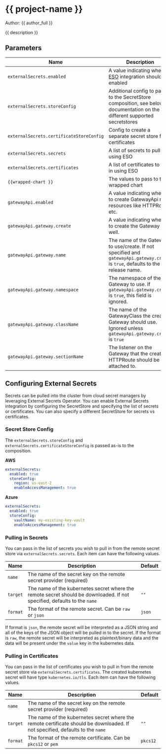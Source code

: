 # {{ project-name }}

Author: {{ author_full }}

{{ description }}

## Parameters

| Name | Description | Default |
| --- | --- | --- |
| `externalSecrets.enabled` | A value indicating whether [ESO](https://external-secrets.io/latest/) integration should be enabled | `false` |
| `externalSecrets.storeConfig` | Additional config to pass in to the SecretStore composition, see below for documentation on the different supported secretstores | `{}` |
| `externalSecrets.certificateStoreConfig` | Config to create a separate secret store for certificates | `{}` |
| `externalSecrets.secrets` | A list of secrets to pull in using ESO | `[]` |
| `externalSecrets.certificates` | A list of certificates to pull in using ESO | `[]` |
| `{{wrapped-chart }}` | The values to pass to the wrapped chart | |
| `gatewayApi.enabled` | A value indicating whether to create GatewayApi route resources like HTTPRoute, etc. | `false` |
| `gatewayApi.gateway.create` | A value indicating whether to create the Gateway as well. | `false` |
| `gatewayApi.gateway.name` | The name of the Gateway to use/create. If not specified and `gatewayApi.gateway.create` is `true`, defaults to the release name. | `""` |
| `gatewayApi.gateway.namespace` | The namespace of the Gateway to use. If `gatewayApi.gateway.create` is `true`, this field is ignored. | `""` |
| `gatewayApi.gateway.className` | The name of the GatewayClass the created Gateway should use. Ignored unless `gatewayApi.gateway.create` is `true` | `""` |
| `gatewayApi.gateway.sectionName` | The listener on the Gateway that the created HTTPRoute should be attached to. | `https` |

## Configuring External Secrets

Secrets can be pulled into the cluster from cloud secret managers by leveraging External Secrets Operator. You can enable External Secrets integration by configuring the SecretStore and specifying the list of secrets or certificates. You can also specify a different SecretStore for secrets vs certificates.

### Secret Store Config

The `externalSecrets.storeConfig` and `externalSecrets.certificateStoreConfig` is passed as-is to the composition.

**AWS**
```yaml
externalSecrets:
  enabled: true
  storeConfig:
    region: us-east-2
    enableAccessManagement: true
```

**Azure**
```yaml
externalSecrets:
  enabled: true
  storeConfig:
    vaultName: my-existing-key-vault
    enableAccessManagement: true
```

### Pulling in Secrets

You can pass in the list of secrets you wish to pull in from the remote secret store via `externalSecrets.secrets`. Each item can have the following values.

| Name | Description | Default |
| --- | --- | --- |
| `name` | The name of the secret key on the remote secret provider (required) |
| `target` | The name of the kubernetes secret where the remote secret should be downloaded. If not specified, defaults to the `name` | `""` |
| `format` | The format of the remote secret. Can be `raw` or `json` | `json` |

If format is `json`, the remote secret will be interpreted as a JSON string and all of the keys of the JSON object will be pulled in to the secret.
If the format is `raw`, the remote secret will be interpreted as plaintext/binary data and the data will be present under the `value` key in the kubernetes data.

### Pulling in Certificates

You can pass in the list of certificates you wish to pull in from the remote secret store via `externalSecrets.certificates`. The created kubernetes secret will have type `kubernetes.io/tls`. Each item can have the following values.

| Name | Description | Default |
| --- | --- | --- |
| `name` | The name of the secret key on the remote secret provider (required) |
| `target` | The name of the kubernetes secret where the remote certificate should be downloaded. If not specified, defaults to the `name` | `""` |
| `format` | The format of the remote certificate. Can be `pkcs12` or `pem` | `pkcs12` |

